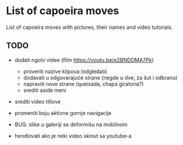 # List of capoeira moves

List of capoeira moves with pictures, their names and video tutorials.

## TODO

- dodati ngolo videe (film https://youtu.be/e2BNDDMA7Pk)
  - proveriti nazive klipova (odgledati)
  - dodavati u odgovarajuće strane (negde u dve, za šut i odbranu)
  - napraviti nove strane (queixada, chapa giratoria?)
  - srediti aside meni
- srediti video titlove
- promeniti boju aktivne gornje navigacije
- BUG: slike u galeriji se deformišu na mobilnom

- hendlovati ako je neki video skinut sa youtube-a
